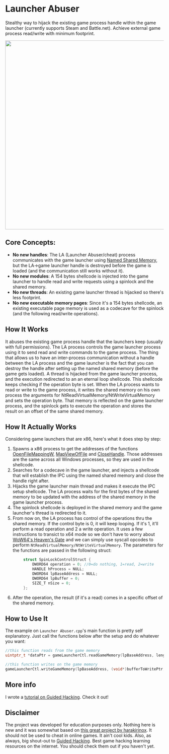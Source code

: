 # Launcher Abuser

Stealthy way to hijack the existing game process handle within the game launcher (currently supports Steam and Battle.net). Achieve external game process read/write with minimum footprint. 
<p align="center">
  <img src="/demo.gif?raw=true" width="600px">
</p>

## Core Concepts:
- **No new handles**: The LA (Launcher Abuser/cheat) process communicates with the game launcher using [Named Shared Memory](https://docs.microsoft.com/en-us/windows/win32/memory/using-file-mapping?redirectedfrom=MSDN), but the LA->game launcher handle is destroyed before the game is loaded (and the communication still works without it).
- **No new modules**: A 154 bytes shellcode is injected into the game launcher to handle read and write requests using a spinlock and the shared memory.
- **No new threads**: An existing game launcher thread is hijacked so there's less footprint.
- **No new executable memory pages**: Since it's a 154 bytes shellcode, an existing executable page memory is used as a codecave for the spinlock (and the following read/write operations).

## How It Works
It abuses the existing game process handle that the launchers keep (usually with full permissions). The LA process controls the game launcher process using it to send read and write commands to the game process. The thing that allows us to have an inter-process communication without a handle between the LA process and the game launcher is the fact that you can destroy the handle after setting up the named shared memory (before the game gets loaded). A thread is hijacked from the game launcher process, and the execution redirected to an an eternal loop shellcode. This shellcode keeps checking if the operation byte is set. When the LA process wants to read or write to the game process, it writes the shared memory on his own process the arguments for NtReadVirtualMemory/NtWriteVirtualMemory and sets the operation byte. That memory is reflected on the game launcher process, and the spinlock gets to execute the operation and stores the result on an offset of the same shared memory. 

## How It Actually Works
Considering game launchers that are x86, here's what it does step by step:
1. Spawns a x86 process to get the addresses of the functions [OpenFileMappingW](https://docs.microsoft.com/en-us/windows/win32/api/memoryapi/nf-memoryapi-openfilemappingw), [MapViewOfFile](https://docs.microsoft.com/en-us/windows/win32/api/memoryapi/nf-memoryapi-mapviewoffile) and [CloseHandle](https://docs.microsoft.com/en-us/windows/win32/api/handleapi/nf-handleapi-closehandle). Those addresses are the same across all Windows processes, so they are used in the shellcode.
2. Searches for a codecave in the game launcher, and injects a shellcode that will establish the IPC using the named shared memory and close the handle right after.
3. Hijacks the game launcher main thread and makes it execute the IPC setup shellcode. The LA process waits for the first bytes of the shared memory to be updated with the address of the shared memory in the game launcher process.
4. The spinlock shellcode is deployed in the shared memory and the game launcher's thread is redirected to it.
5. From now on, the LA process has control of the operations thru the shared memory. If the control byte is 0, it will keep looping. If it's 1, it'll perform a read operation and 2 a write operation. It uses a few instructions to transict to x64 mode so we don't have to worry about [WoW64's Heaven's Gate](https://medium.com/@fsx30/hooking-heavens-gate-a-wow64-hooking-technique-5235e1aeed73) and we can simply use syscall opcodes to perform `NtReadVirtualMemory/NtWriteVirtualMemory`. The parameters for the functions are passed in the following struct:
 
```cpp
        struct SpinLockControlStruct {
            DWORD64 operation = 0; //0=do nothing, 1=read, 2=write
            HANDLE hProcess = NULL;
            DWORD64 lpBaseAddress = NULL;
            DWORD64 lpBuffer = 0;
            SIZE_T nSize = 0;
        };
 ```
6. After the operation, the result (if it's a read) comes in a specific offset of the shared memory.

## How to Use It
The example on `Launcher Abuser.cpp`'s main function is pretty self explanatory. Just call the functions below after the setup and do whatever you want:
```cpp
//this function reads from the game memory
uintptr_t *dataPtr = gameLauncherCtl.readGameMemory(lpBaseAddress, lengthToRead);

//this function writes on the game memory
gameLauncherCtl.writeGameMemory(lpBaseAddress, (void*)bufferToWritePtr,  size);

```

## More info
I wrote a [tutorial on Guided Hacking](https://guidedhacking.com/threads/launcher-abuser-hijack-handles-from-steam-battle-net-launchers.17139). Check it out!

## Disclaimer
The project was developed for education purposes only. Nothing here is new and it was somewhat based on [this great project by harakirinox](https://www.unknowncheats.me/forum/anti-cheat-bypass/261176-silentjack-ultimate-handle-hijacking-user-mode-multi-ac-bypass-eac-tested.html). It should not be used to cheat in online games. It ain't cool kids. Also, as always, big shout-out to [Guided Hacking](https://guidedhacking.com). Best game hacking learning resources on the internet. You should check them out if you haven't yet.
